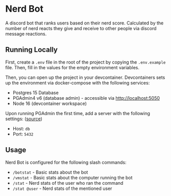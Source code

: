 # Nerd Bot

A discord bot that ranks users based on their nerd score. Calculated by the number of nerd reacts they give and receive to other people via discord message reactions.

## Running Locally

First, create a `.env` file in the root of the project by copying the `.env.example` file. Then, fill in the values for the empty environment variables.

Then, you can open up the project in your devcontainer. Devcontainers sets up the environment via docker-compose with the following services:

- Postgres 15 Database
- PGAdmin4 v6 (database admin) - accessible via [http://localhost:5050](http://localhost:5050)
- Node 16 (devcontainer workspace)

Upon running PGAdmin the first time, add a server with the following settings: ([source](https://stackoverflow.com/a/51172659))

- Host: `db`
- Port: `5432`

## Usage

Nerd Bot is configured for the following slash commands:

- `/botstat` - Basic stats about the bot
- `/vmstat` - Basic stats about the computer running the bot
- `/stat` - Nerd stats of the user who ran the command
- `/stat @user` - Nerd stats of the mentioned user

